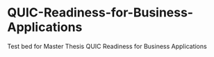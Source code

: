 # QUIC-Readiness-for-Business-Applications
Test bed for Master Thesis QUIC Readiness for Business Applications
